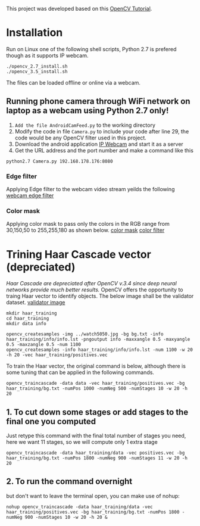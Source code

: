 This project was developed based on this [OpenCV Tutorial](https://pythonprogramming.net/loading-images-python-opencv-tutorial/).

# Installation
Run on Linux one of the following shell scripts, Python 2.7 is prefered though as it supports IP webcam.
```
./opencv_2.7_install.sh
./opencv_3.5_install.sh
```
The files can be loaded offline or online via a webcam.
## Running phone camera through WiFi network on laptop as a webcam using Python 2.7 only!
1. `Add the file AndroidCamFeed.py` to the working directory
2. Modify the code in file `Camera.py` to include your code after line 29, the code would be any OpenCV filter used in this project.
3. Download the android application [IP Webcam](https://play.google.com/store/apps/details?id=com.pas.webcam&hl=en) and start it as a server
4. Get the URL address and the port number and make a command like this
```
python2.7 Camera.py 192.168.178.176:8080
```
### Edge filter
Applying Edge filter to the webcam video stream yeilds the following
[webcam edge filter](images/01_webcam_edges.png)

### Color mask
Applying color mask to pass only the colors in the RGB range from 30,150,50 to 255,255,180 as shown below.
[color mask](images/02_color_ref.png) [color filter](images/02_color_filter.png)

# Trining Haar Cascade vector (depreciated)
_Haar Cascade are depreciated after OpenCV v.3.4 since deep neural networks provide much better results._
OpenCV offers the opportunity to traing Haar vector to identify objects.
The below image shall be the validator dataset.
[validator image](watch5050.jpg)

```
mkdir haar_training
cd haar_training
mkdir data info

opencv_createsamples -img ../watch5050.jpg -bg bg.txt -info haar_training/info/info.lst -pngoutput info -maxxangle 0.5 -maxyangle 0.5 -maxzangle 0.5 -num 1100
opencv_createsamples -info haar_training/info/info.lst -num 1100 -w 20 -h 20 -vec haar_training/positives.vec
```
To train the Haar vector, the original command is below, although there is some tuning that can be applied in the following commands.
```
opencv_traincascade -data data -vec haar_training/positives.vec -bg haar_training/bg.txt -numPos 1000 -numNeg 500 -numStages 10 -w 20 -h 20
```
## 1. To cut down some stages or add stages to the final one you computed
Just retype this command with the final total number of stages you need, here we want 11 stages, so we will compute only 1 extra stage
```
opencv_traincascade -data haar_training/data -vec positives.vec -bg haar_training/bg.txt -numPos 1800 -numNeg 900 -numStages 11 -w 20 -h 20
```
## 2. To run the command overnight
but don't want to leave the terminal open, you can make use of nohup:
```
nohup opencv_traincascade -data haar_training/data -vec haar_training/positives.vec -bg haar_training/bg.txt -numPos 1800 -numNeg 900 -numStages 10 -w 20 -h 20 &
```